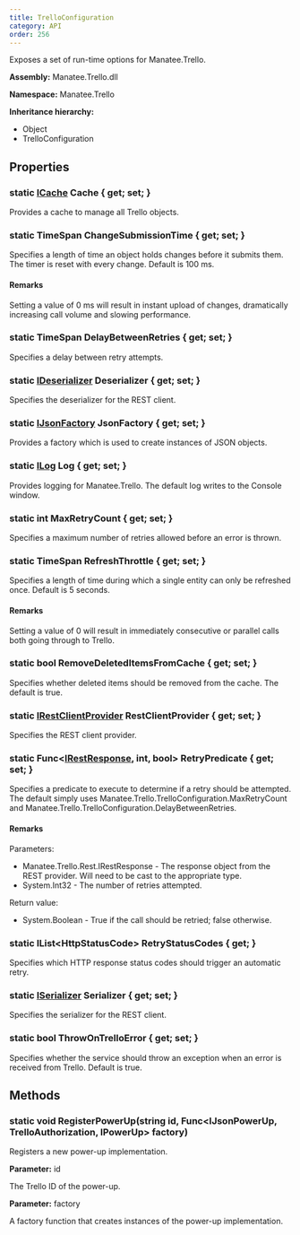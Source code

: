 ```yaml
---
title: TrelloConfiguration
category: API
order: 256
---
```


Exposes a set of run-time options for Manatee.Trello.

**Assembly:** Manatee.Trello.dll

**Namespace:** Manatee.Trello

**Inheritance hierarchy:**

- Object
- TrelloConfiguration

## Properties

### static [ICache](../ICache#icache) Cache { get; set; }

Provides a cache to manage all Trello objects.

### static TimeSpan ChangeSubmissionTime { get; set; }

Specifies a length of time an object holds changes before it submits them. The timer is reset with every change. Default is 100 ms.

#### Remarks

Setting a value of 0 ms will result in instant upload of changes, dramatically increasing call volume and slowing performance.

### static TimeSpan DelayBetweenRetries { get; set; }

Specifies a delay between retry attempts.

### static [IDeserializer](../IDeserializer#ideserializer) Deserializer { get; set; }

Specifies the deserializer for the REST client.

### static [IJsonFactory](../IJsonFactory#ijsonfactory) JsonFactory { get; set; }

Provides a factory which is used to create instances of JSON objects.

### static [ILog](../ILog#ilog) Log { get; set; }

Provides logging for Manatee.Trello. The default log writes to the Console window.

### static int MaxRetryCount { get; set; }

Specifies a maximum number of retries allowed before an error is thrown.

### static TimeSpan RefreshThrottle { get; set; }

Specifies a length of time during which a single entity can only be refreshed once. Default is 5 seconds.

#### Remarks

Setting a value of 0 will result in immediately consecutive or parallel calls both going through to Trello.

### static bool RemoveDeletedItemsFromCache { get; set; }

Specifies whether deleted items should be removed from the cache. The default is true.

### static [IRestClientProvider](../IRestClientProvider#irestclientprovider) RestClientProvider { get; set; }

Specifies the REST client provider.

### static Func&lt;[IRestResponse](../IRestResponse#irestresponse), int, bool&gt; RetryPredicate { get; set; }

Specifies a predicate to execute to determine if a retry should be attempted. The default simply uses Manatee.Trello.TrelloConfiguration.MaxRetryCount and Manatee.Trello.TrelloConfiguration.DelayBetweenRetries.

#### Remarks

Parameters:

- Manatee.Trello.Rest.IRestResponse - The response object from the REST provider. Will need to be cast to the appropriate type.
- System.Int32 - The number of retries attempted.

Return value:

- System.Boolean - True if the call should be retried; false otherwise.

### static IList&lt;HttpStatusCode&gt; RetryStatusCodes { get; }

Specifies which HTTP response status codes should trigger an automatic retry.

### static [ISerializer](../ISerializer#iserializer) Serializer { get; set; }

Specifies the serializer for the REST client.

### static bool ThrowOnTrelloError { get; set; }

Specifies whether the service should throw an exception when an error is received from Trello. Default is true.

## Methods

### static void RegisterPowerUp(string id, Func&lt;IJsonPowerUp, TrelloAuthorization, IPowerUp&gt; factory)

Registers a new power-up implementation.

**Parameter:** id

The Trello ID of the power-up.

**Parameter:** factory

A factory function that creates instances of the power-up implementation.

